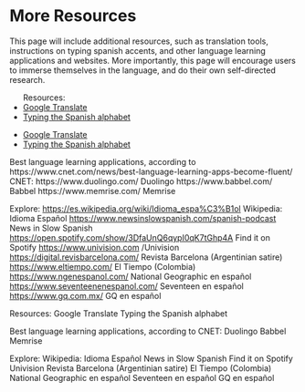 <h1>More Resources</h1>


<p>This page will include additional resources, such as translation tools, instructions on typing spanish accents, and other language learning applications and websites. More importantly, this page will encourage users to immerse themselves in the language, and do their own self-directed research.</p>

<ul>
  Resources:
  <li><a href="https://translate.google.com/">Google Translate</a></li>
  <li><a href="https://studyspanish.com/typing-spanish-accents">Typing the Spanish alphabet</a></li>
</ul>

<ul>
  <li><a href="https://translate.google.com/">Google Translate</a></li>
  <li><a href="https://studyspanish.com/typing-spanish-accents">Typing the Spanish alphabet</a></li>
</ul>

<p>
Best language learning applications, according to https://www.cnet.com/news/best-language-learning-apps-become-fluent/
CNET:
https://www.duolingo.com/
Duolingo
https://www.babbel.com/
Babbel
https://www.memrise.com/
Memrise

Explore:
https://es.wikipedia.org/wiki/Idioma_espa%C3%B1ol
Wikipedia: Idioma Español
https://www.newsinslowspanish.com/spanish-podcast
News in Slow Spanish
https://open.spotify.com/show/3DfaUnQ6qypI0qK7tGhp4A
Find it on Spotify
https://www.univision.com
/Univision
https://digital.revisbarcelona.com/
Revista Barcelona (Argentinian satire)
https://www.eltiempo.com/
El Tiempo (Colombia)
https://www.ngenespanol.com/
National Geographic en español
https://www.seventeenenespanol.com/
Seventeen en español
https://www.gq.com.mx/
GQ en español





Resources:
Google Translate
Typing the Spanish alphabet

Best language learning applications, according to CNET:
Duolingo
Babbel
Memrise

Explore:
Wikipedia: Idioma Español
News in Slow Spanish
Find it on Spotify
Univision
Revista Barcelona (Argentinian satire)
El Tiempo (Colombia)
National Geographic en español
Seventeen en español
GQ en español


</p>

